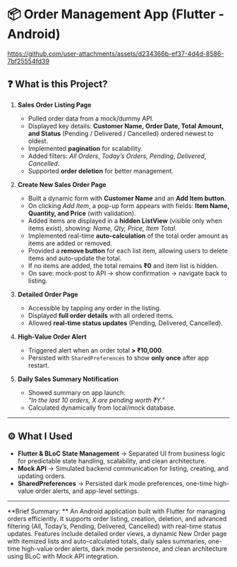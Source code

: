 # 📦 Order Management App (Flutter - Android)

https://github.com/user-attachments/assets/d234366b-ef37-4d4d-8586-7bf25554fd39

## ❓ What is this Project?

1. **Sales Order Listing Page**  
   - Pulled order data from a mock/dummy API.  
   - Displayed key details: **Customer Name, Order Date, Total Amount, and Status** (Pending / Delivered / Cancelled) ordered newest to oldest.  
   - Implemented **pagination** for scalability.  
   - Added filters: *All Orders*, *Today’s Orders*, *Pending*, *Delivered*, *Cancelled*.  
   - Supported **order deletion** for better management.  

2. **Create New Sales Order Page**  
   - Built a dynamic form with **Customer Name** and an **Add Item button**.  
   - On clicking *Add Item*, a pop-up form appears with fields: **Item Name, Quantity, and Price** (with validation).  
   - Added items are displayed in a **hidden ListView** (visible only when items exist), showing: *Name, Qty, Price, Item Total*.  
   - Implemented real-time **auto-calculation** of the total order amount as items are added or removed.  
   - Provided a **remove button** for each list item, allowing users to delete items and auto-update the total.  
   - If no items are added, the total remains **₹0** and item list is hidden.  
   - On save: mock-post to API → show confirmation → navigate back to listing.  

3. **Detailed Order Page**  
   - Accessible by tapping any order in the listing.  
   - Displayed **full order details** with all ordered items.  
   - Allowed **real-time status updates** (Pending, Delivered, Cancelled).  

4. **High-Value Order Alert**  
   - Triggered alert when an order total **> ₹10,000**.  
   - Persisted with `SharedPreferences` to show **only once** after app restart.  

5. **Daily Sales Summary Notification**  
   - Showed summary on app launch:  
     *"In the last 10 orders, X are pending worth ₹Y."*  
   - Calculated dynamically from local/mock database.  

---

## ⚙️ What I Used

- **Flutter & BLoC State Management** → Separated UI from business logic for predictable state handling, scalability, and clean architecture.  
- **Mock API** → Simulated backend communication for listing, creating, and updating orders.  
- **SharedPreferences** → Persisted dark mode preferences, one-time high-value order alerts, and app-level settings.  

---

**Brief Summary: **
An Android application built with Flutter for managing orders efficiently. It supports order listing, creation, deletion, and advanced filtering (All, Today’s, Pending, Delivered, Cancelled) with real-time status updates. Features include detailed order views, a dynamic New Order page with itemized lists and auto-calculated totals, daily sales summaries, one-time high-value order alerts, dark mode persistence, and clean architecture using BLoC with Mock API integration.
